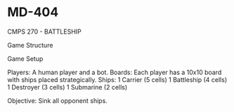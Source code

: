 # MD-404
CMPS 270 - BATTLESHIP 

Game Structure

Game Setup

Players: A human player and a bot.
Boards: Each player has a 10x10 board with ships placed strategically.
Ships:
         1 Carrier (5 cells)
         1 Battleship (4 cells)
         1 Destroyer (3 cells)
         1 Submarine (2 cells)
         
Objective: Sink all opponent ships.
